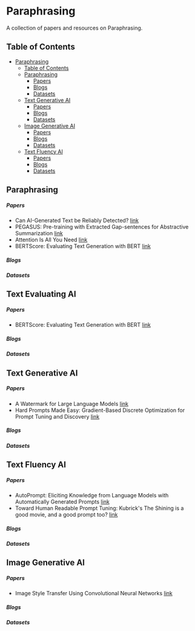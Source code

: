 # Paraphrasing<span id="head"/>

A collection of papers and resources on Paraphrasing.

## Table of Contents<span id="table-of-contents"/>
* [Paraphrasing](#head)
   * [Table of Contents](#table-of-contents)
   * [Paraphrasing](#paraphrasing)
     * [Papers](#paraphrasing-papers)
     * [Blogs](#paraphrasing-blogs)
     * [Datasets](#paraphrasing-datasets)
   * [Text Generative AI](#text-generative)
     * [Papers](#text-generative-papers)
     * [Blogs](#text-generative-blogs)
     * [Datasets](#text-generative-datasets)
   * [Image Generative AI](#image-generative)
     * [Papers](#image-generative-papers)
     * [Blogs](#image-generative-blogs)
     * [Datasets](#image-generative-datasets)
   * [Text Fluency AI](#text-fluency)
     * [Papers](#text-fluency-papers)
     * [Blogs](#text-fluency-blogs)
     * [Datasets](#text-fluency-datasets)

## Paraphrasing <span id="paraphrasing"/>
##### Papers <span id="paraphrasing-papers"/>
* Can AI-Generated Text be Reliably Detected? [link](https://arxiv.org/abs/2303.11156)
* PEGASUS: Pre-training with Extracted Gap-sentences for Abstractive Summarization [link](https://arxiv.org/abs/1912.08777)
* Attention Is All You Need [link](https://arxiv.org/abs/1706.03762)
* BERTScore: Evaluating Text Generation with BERT [link](https://arxiv.org/abs/1904.09675)
##### Blogs <span id="paraphrasing-blogs"/>
##### Datasets <span id="paraphrasing-datasets"/>

## Text Evaluating AI <span id="text-evaluating"/>
##### Papers <span id="text-evaluating-papers"/>
* BERTScore: Evaluating Text Generation with BERT [link](https://arxiv.org/abs/1904.09675)
##### Blogs <span id="text-generative-blogs"/>
##### Datasets <span id="text-generative-datasets"/>

## Text Generative AI<span id="text-generative"/>
##### Papers <span id="text-generative-papers"/>
* A Watermark for Large Language Models [link](https://arxiv.org/abs/2301.10226)
* Hard Prompts Made Easy: Gradient-Based Discrete Optimization for Prompt Tuning and Discovery [link](https://arxiv.org/abs/2302.03668)
##### Blogs <span id="text-generative-blogs"/>
##### Datasets <span id="text-generative-datasets"/>

## Text Fluency AI<span id="text-fluency"/>
##### Papers <span id="text-fluency-papers"/>
* AutoPrompt: Eliciting Knowledge from Language Models with Automatically Generated Prompts [link](https://arxiv.org/abs/2010.15980)
* Toward Human Readable Prompt Tuning: Kubrick's The Shining is a good movie, and a good prompt too? [link](https://arxiv.org/abs/2212.10539)
##### Blogs <span id="text-fluency-blogs"/>
##### Datasets <span id="text-fluency-datasets"/>

## Image Generative AI<span id="image-generative"/>
##### Papers <span id="image-generative-papers"/>
* Image Style Transfer Using Convolutional Neural Networks [link](https://ieeexplore.ieee.org/document/7780634)
##### Blogs <span id="image-generative-blogs"/>
##### Datasets <span id="image-generative-datasets"/>

